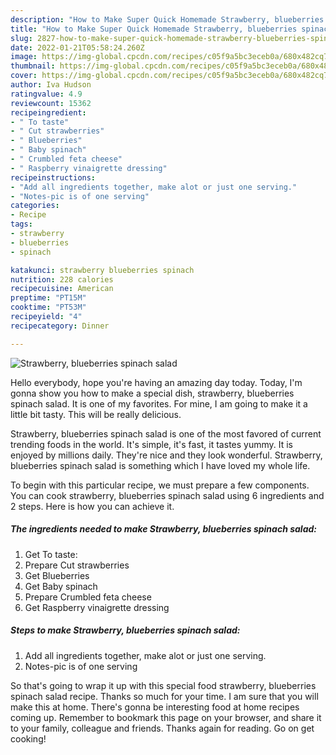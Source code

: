 ```yaml
---
description: "How to Make Super Quick Homemade Strawberry, blueberries spinach salad"
title: "How to Make Super Quick Homemade Strawberry, blueberries spinach salad"
slug: 2827-how-to-make-super-quick-homemade-strawberry-blueberries-spinach-salad
date: 2022-01-21T05:58:24.260Z
image: https://img-global.cpcdn.com/recipes/c05f9a5bc3eceb0a/680x482cq70/strawberry-blueberries-spinach-salad-recipe-main-photo.jpg
thumbnail: https://img-global.cpcdn.com/recipes/c05f9a5bc3eceb0a/680x482cq70/strawberry-blueberries-spinach-salad-recipe-main-photo.jpg
cover: https://img-global.cpcdn.com/recipes/c05f9a5bc3eceb0a/680x482cq70/strawberry-blueberries-spinach-salad-recipe-main-photo.jpg
author: Iva Hudson
ratingvalue: 4.9
reviewcount: 15362
recipeingredient:
- " To taste"
- " Cut strawberries"
- " Blueberries"
- " Baby spinach"
- " Crumbled feta cheese"
- " Raspberry vinaigrette dressing"
recipeinstructions:
- "Add all ingredients together, make alot or just one serving."
- "Notes-pic is of one serving"
categories:
- Recipe
tags:
- strawberry
- blueberries
- spinach

katakunci: strawberry blueberries spinach 
nutrition: 228 calories
recipecuisine: American
preptime: "PT15M"
cooktime: "PT53M"
recipeyield: "4"
recipecategory: Dinner

---
```



![Strawberry, blueberries spinach salad](https://img-global.cpcdn.com/recipes/c05f9a5bc3eceb0a/680x482cq70/strawberry-blueberries-spinach-salad-recipe-main-photo.jpg)

Hello everybody, hope you're having an amazing day today. Today, I'm gonna show you how to make a special dish, strawberry, blueberries spinach salad. It is one of my favorites. For mine, I am going to make it a little bit tasty. This will be really delicious.

Strawberry, blueberries spinach salad is one of the most favored of current trending foods in the world. It's simple, it's fast, it tastes yummy. It is enjoyed by millions daily. They're nice and they look wonderful. Strawberry, blueberries spinach salad is something which I have loved my whole life.




To begin with this particular recipe, we must prepare a few components. You can cook strawberry, blueberries spinach salad using 6 ingredients and 2 steps. Here is how you can achieve it.

<!--inarticleads1-->

##### The ingredients needed to make Strawberry, blueberries spinach salad:

1. Get  To taste:
1. Prepare  Cut strawberries
1. Get  Blueberries
1. Get  Baby spinach
1. Prepare  Crumbled feta cheese
1. Get  Raspberry vinaigrette dressing




<!--inarticleads2-->

##### Steps to make Strawberry, blueberries spinach salad:

1. Add all ingredients together, make alot or just one serving.
1. Notes-pic is of one serving




So that's going to wrap it up with this special food strawberry, blueberries spinach salad recipe. Thanks so much for your time. I am sure that you will make this at home. There's gonna be interesting food at home recipes coming up. Remember to bookmark this page on your browser, and share it to your family, colleague and friends. Thanks again for reading. Go on get cooking!
